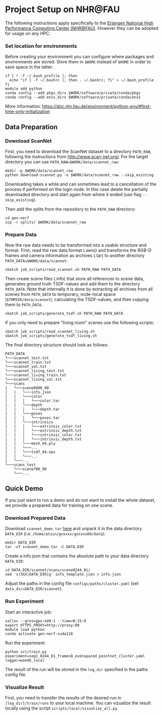# Project Setup on NHR@FAU
The following instructions apply specifically to the [Erlangen National High Performance Computing Center (NHR@FAU)](https://hpc.fau.de/). However they can be adopted for usage on any HPC.


### Set location for environments
Before creating your environment you can configure where packages and environments are stored. Store them in ```$WORK``` instead of ```$HOME``` in order to save space in the latter:
```
if [ ! -f ~/.bash_profile ]; then
  echo "if [ -f ~/.bashrc ]; then . ~/.bashrc; fi" > ~/.bash_profile
fi
module add python
conda config --add pkgs_dirs $WORK/software/private/conda/pkgs
conda config --add envs_dirs $WORK/software/private/conda/envs
```

More information: https://doc.nhr.fau.de/environment/python-env/#first-time-only-initialization


## Data Preparation

### Download ScanNet

First, you need to download the ScanNet dataset to a directory ```PATH_RAW```, following the instructions from http://www.scan-net.org/.
For the target directory you can use ```PATH_RAW=$WORK/data/scannet_raw```:
```
mkdir -p $WORK/data/scannet_raw
python download-scannet.py -o $WORK/data/scannet_raw --skip_existing
```
Downloading takes a while and can sometimes lead to a cancellation of the process if performed on the login node. In this case delete the partially downloaded directory and start again from where it ended (use flag ```--skip_existing```).

Then add the splits from the repository to the ```PATH_RAW``` directory:
```
cd gen-nerf
scp -r splits/ $WORK/data/scannet_raw
```

### Prepare Data

Now the raw data needs to be transformed into a usable structure and format.
First, read the raw data format (.sens) and transforms the RGB-D frames and camera information as archives (.tar) to another directory ```PATH_DATA=$WORK/data/scannet```:
```
sbatch job_scripts/read_scannet.sh PATH_RAW PATH_DATA 
```

Then create scene files (.info) that store all references to scene data, generates ground truth TSDF-values and add them to the directory ```PATH_DATA```. Note that internally it is done by extracting all archives from all scenes from ```PATH_DATA``` to temporary, node-local space (```$TMPDIR/data/scannet```), calculating the TSDF-values, and then copying them to ```PATH_DATA```.

```
sbatch job_scripts/generate_tsdf.sh PATH_RAW PATH_DATA
```

If you only need to prepare "living room" scenes use the following scripts:

```
sbatch job_scripts/read_scannet_living.sh
sbatch job_scripts/generate_tsdf_living.sh
```


The final directory structure should look as follows:
```
PATH_DATA
└───scannet_test.txt
└───scannet_train.txt
└───scannet_val.txt
└───scannet_living_test.txt
└───scannet_living_train.txt
└───scannet_living_val.txt
└───scans
|   └───scene0000_00
|   |   └───info.json
|   |   └───color
|   |   │   └───color.tar
|   |   └───depth
|   |   │   └───depth.tar
|   |   └───poses
|   |   │   └───poses.tar
|   |   └───intrinsics
|   |   │   └───extrinsic_color.txt     
|   |   │   └───extrinsic_depth.txt 
|   |   │   └───intrinsic_color.txt
|   |   │   └───intrinsic_depth.txt
|   |   └───mesh_04.ply
|   |   └───...
|   |   └───tsdf_04.npz
|   |   └───...
|   └───...
└───scans_test
    └───scene700_00
    └───...
```


## Quick Demo

If you just want to run a demo and do not want to install the whole dataset, we provide a prepared data for training on one scene.

### Download Prepared Data
Download ```scannet_demo.tar``` [here](https://drive.google.com/file/d/1HlkqURV0shaQg06PfP0qmaWoM-A4dvcw/view?usp=drive_link) and unpack it in the data directory ```DATA_DIR``` (i.e. ```/home/atuin/gxxxxx/gxxxxx00/data```):
```
mkdir DATA_DIR
tar -xf scannet_demo.tar -C DATA_DIR
```

Create a info.json that contains the absolute path to your data directory ```DATA_DIR```:
```
cd DATA_DIR/scannet/scans/scene0244_01/
sed 's|XXX|DATA_DIR|g' info_template.json > info.json
```

Adjust the paths in the config file ```configs/paths/cluster.yaml``` (set ```data_dir=DATA_DIR/scannet```).


### Run Experiment

Start an interactive job:
```
salloc --gres=gpu:a40:1 --time=0:15:0
export HTTPS_PROXY=http://proxy:80
module load python
conda activate gen-nerf-cuda118
```

Run the experiment:
```
python src/train.py experiment=seq1_0244_01_frames8_evenspaced_pointnet_cluster.yaml logger=wandb_local
```

The result of the run will be stored in the ```log_dir``` specified in the paths config file.

### Visualize Result
First, you need to transfer the results of the desired run in ```[log_dir]/train/runs``` to your local machine.
You can vizualize the result locally using the script ```scripts/local/visualize_all.py```.